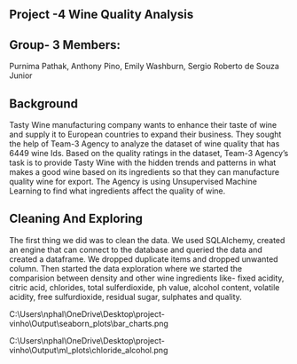 ## Project -4 Wine Quality Analysis



## Group- 3 Members:
Purnima Pathak, 
Anthony Pino, 
Emily Washburn, 
Sergio Roberto de Souza Junior 



## Background


Tasty Wine manufacturing company wants to enhance their taste of wine and supply it to European countries to expand their business. They sought the help of Team-3 Agency to analyze the dataset of wine quality that has 6449 wine Ids. Based on the quality ratings in the dataset, Team-3 Agency’s task is to provide Tasty Wine with the hidden trends and patterns in what makes a good wine based on its ingredients so that they can manufacture quality wine for export. The Agency is using Unsupervised Machine Learning to find what ingredients affect the quality of wine.

## Cleaning And Exploring
The first thing we did was to clean the data. We used SQLAlchemy, created an engine that can connect to the database and queried the data and created a dataframe. We dropped duplicate items and dropped unwanted column. Then started the data exploration where we started the comparision between density and other wine ingredients like- fixed acidity, citric acid, chlorides, total sulferdioxide, ph value, alcohol content, volatile acidity, free sulfurdioxide, residual sugar, sulphates and quality.

C:\Users\nphal\OneDrive\Desktop\project-vinho\Output\seaborn_plots\bar_charts.png


C:\Users\nphal\OneDrive\Desktop\project-vinho\Output\ml_plots\chloride_alcohol.png

